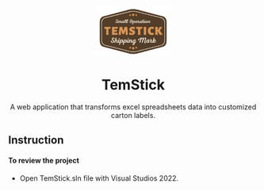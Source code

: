 <div align="center">
  <a href="https://hyshippingmark.azurewebsites.net/">
    <img src="TemStick/wwwroot/img/main_logo.png" alt="Logo" width="150" height="99">
  </a>

  <h1 align="center">TemStick</h1>

  <p align="center">A web application that transforms excel spreadsheets data into customized carton labels.</p>
</div>

## Instruction

#### To review the project
 - Open TemStick.sln file with Visual Studios 2022.

